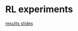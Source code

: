 # RL experiments

[results slides](https://docs.google.com/presentation/d/1ahgtXVBjd3qoFabnlgwSHGBBoIidWpWlOGniSUYXTt0/edit#slide=id.gc83ff4c73e_0_47)


